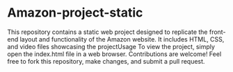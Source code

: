 # Amazon-project-static

This repository contains a static web project designed to replicate the front-end layout and functionality of the Amazon website. It includes HTML, CSS, and video files showcasing the projectUsage
To view the project, simply open the index.html file in a web browser.
Contributions are welcome! Feel free to fork this repository, make changes, and submit a pull request.
